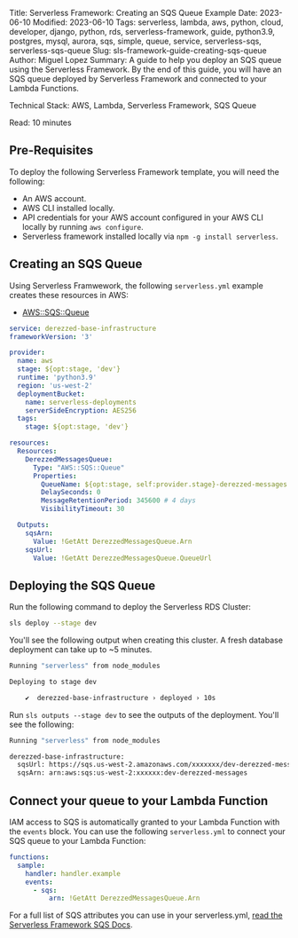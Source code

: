 Title: Serverless Framework: Creating an SQS Queue Example
Date: 2023-06-10
Modified: 2023-06-10
Tags: serverless, lambda, aws, python, cloud, developer, django, python, rds, serverless-framework, guide, python3.9, postgres, mysql, aurora, sqs, simple, queue, service, serverless-sqs, serverless-sqs-queue
Slug: sls-framework-guide-creating-sqs-queue
Author: Miguel Lopez
Summary: A guide to help you deploy an SQS queue using the Serverless Framework. By the end of this guide, you will have an SQS queue deployed by Serverless Framework and connected to your Lambda Functions.

Technical Stack: AWS, Lambda, Serverless Framework, SQS Queue

Read: 10 minutes

## Pre-Requisites

To deploy the following Serverless Framework template, you will need the following:

- An AWS account.
- AWS CLI installed locally. 
- API credentials for your AWS account configured in your AWS CLI locally by running `aws configure`.
- Serverless framework installed locally via `npm -g install serverless`.


## Creating an SQS Queue

Using Serverless Framwework, the following `serverless.yml` example creates these resources in AWS:

- [AWS::SQS::Queue](https://docs.aws.amazon.com/AWSCloudFormation/latest/UserGuide/aws-properties-sqs-queues.html)



```yml
service: derezzed-base-infrastructure
frameworkVersion: '3'

provider:
  name: aws
  stage: ${opt:stage, 'dev'}
  runtime: 'python3.9'
  region: 'us-west-2'
  deploymentBucket:
    name: serverless-deployments
    serverSideEncryption: AES256
  tags:
    stage: ${opt:stage, 'dev'}

resources:
  Resources:
    DerezzedMessagesQueue:
      Type: "AWS::SQS::Queue"
      Properties:
        QueueName: ${opt:stage, self:provider.stage}-derezzed-messages
        DelaySeconds: 0
        MessageRetentionPeriod: 345600 # 4 days
        VisibilityTimeout: 30

  Outputs:
    sqsArn:
      Value: !GetAtt DerezzedMessagesQueue.Arn
    sqsUrl:
      Value: !GetAtt DerezzedMessagesQueue.QueueUrl
```

## Deploying the SQS Queue

Run the following command to deploy the Serverless RDS Cluster:

```bash
sls deploy --stage dev
```

You'll see the following output when creating this cluster. A fresh database deployment can take up to ~5 minutes.

```bash
Running "serverless" from node_modules

Deploying to stage dev

    ✔  derezzed-base-infrastructure › deployed › 10s
```

Run `sls outputs --stage dev` to see the outputs of the deployment. You'll see the following:

```bash
Running "serverless" from node_modules

derezzed-base-infrastructure:
  sqsUrl: https://sqs.us-west-2.amazonaws.com/xxxxxxx/dev-derezzed-messages
  sqsArn: arn:aws:sqs:us-west-2:xxxxxx:dev-derezzed-messages
```

## Connect your queue to your Lambda Function

IAM access to SQS is automatically granted to your Lambda Function with the `events` block. You can use the following `serverless.yml` to connect your SQS queue to your Lambda Function:

```yml
functions:
  sample:
    handler: handler.example
    events:
      - sqs:
          arn: !GetAtt DerezzedMessagesQueue.Arn
```

For a full list of SQS attributes you can use in your serverless.yml, [read the Serverless Framework SQS Docs](https://www.serverless.com/framework/docs/providers/aws/events/sqs/).